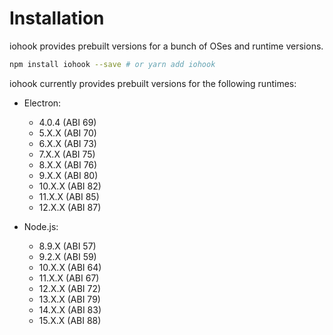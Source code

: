 # Installation

iohook provides prebuilt versions for a bunch of OSes and runtime versions.

```bash
npm install iohook --save # or yarn add iohook
```

iohook currently provides prebuilt versions for the following runtimes:

- Electron:

  - 4.0.4 (ABI 69)
  - 5.X.X (ABI 70)
  - 6.X.X (ABI 73)
  - 7.X.X (ABI 75)
  - 8.X.X (ABI 76)
  - 9.X.X (ABI 80)
  - 10.X.X (ABI 82)
  - 11.X.X (ABI 85)
  - 12.X.X (ABI 87)

- Node.js:
  - 8.9.X (ABI 57)
  - 9.2.X (ABI 59)
  - 10.X.X (ABI 64)
  - 11.X.X (ABI 67)
  - 12.X.X (ABI 72)
  - 13.X.X (ABI 79)
  - 14.X.X (ABI 83)
  - 15.X.X (ABI 88)
